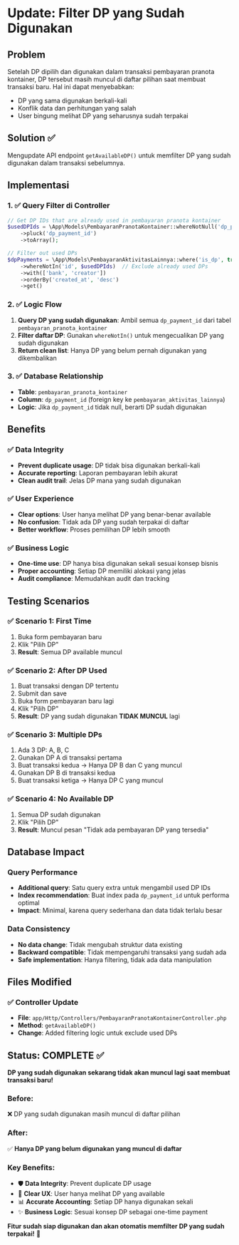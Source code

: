 # Update: Filter DP yang Sudah Digunakan

## Problem

Setelah DP dipilih dan digunakan dalam transaksi pembayaran pranota kontainer, DP tersebut masih muncul di daftar pilihan saat membuat transaksi baru. Hal ini dapat menyebabkan:

-   DP yang sama digunakan berkali-kali
-   Konflik data dan perhitungan yang salah
-   User bingung melihat DP yang seharusnya sudah terpakai

## Solution ✅

Mengupdate API endpoint `getAvailableDP()` untuk memfilter DP yang sudah digunakan dalam transaksi sebelumnya.

## Implementasi

### 1. ✅ Query Filter di Controller

```php
// Get DP IDs that are already used in pembayaran pranota kontainer
$usedDPIds = \App\Models\PembayaranPranotaKontainer::whereNotNull('dp_payment_id')
    ->pluck('dp_payment_id')
    ->toArray();

// Filter out used DPs
$dpPayments = \App\Models\PembayaranAktivitasLainnya::where('is_dp', true)
    ->whereNotIn('id', $usedDPIds)  // Exclude already used DPs
    ->with(['bank', 'creator'])
    ->orderBy('created_at', 'desc')
    ->get()
```

### 2. ✅ Logic Flow

1. **Query DP yang sudah digunakan**: Ambil semua `dp_payment_id` dari tabel `pembayaran_pranota_kontainer`
2. **Filter daftar DP**: Gunakan `whereNotIn()` untuk mengecualikan DP yang sudah digunakan
3. **Return clean list**: Hanya DP yang belum pernah digunakan yang dikembalikan

### 3. ✅ Database Relationship

-   **Table**: `pembayaran_pranota_kontainer`
-   **Column**: `dp_payment_id` (foreign key ke `pembayaran_aktivitas_lainnya`)
-   **Logic**: Jika `dp_payment_id` tidak null, berarti DP sudah digunakan

## Benefits

### ✅ Data Integrity

-   **Prevent duplicate usage**: DP tidak bisa digunakan berkali-kali
-   **Accurate reporting**: Laporan pembayaran lebih akurat
-   **Clean audit trail**: Jelas DP mana yang sudah digunakan

### ✅ User Experience

-   **Clear options**: User hanya melihat DP yang benar-benar available
-   **No confusion**: Tidak ada DP yang sudah terpakai di daftar
-   **Better workflow**: Proses pemilihan DP lebih smooth

### ✅ Business Logic

-   **One-time use**: DP hanya bisa digunakan sekali sesuai konsep bisnis
-   **Proper accounting**: Setiap DP memiliki alokasi yang jelas
-   **Audit compliance**: Memudahkan audit dan tracking

## Testing Scenarios

### ✅ Scenario 1: First Time

1. Buka form pembayaran baru
2. Klik "Pilih DP"
3. **Result**: Semua DP available muncul

### ✅ Scenario 2: After DP Used

1. Buat transaksi dengan DP tertentu
2. Submit dan save
3. Buka form pembayaran baru lagi
4. Klik "Pilih DP"
5. **Result**: DP yang sudah digunakan **TIDAK MUNCUL** lagi

### ✅ Scenario 3: Multiple DPs

1. Ada 3 DP: A, B, C
2. Gunakan DP A di transaksi pertama
3. Buat transaksi kedua → Hanya DP B dan C yang muncul
4. Gunakan DP B di transaksi kedua
5. Buat transaksi ketiga → Hanya DP C yang muncul

### ✅ Scenario 4: No Available DP

1. Semua DP sudah digunakan
2. Klik "Pilih DP"
3. **Result**: Muncul pesan "Tidak ada pembayaran DP yang tersedia"

## Database Impact

### Query Performance

-   **Additional query**: Satu query extra untuk mengambil used DP IDs
-   **Index recommendation**: Buat index pada `dp_payment_id` untuk performa optimal
-   **Impact**: Minimal, karena query sederhana dan data tidak terlalu besar

### Data Consistency

-   **No data change**: Tidak mengubah struktur data existing
-   **Backward compatible**: Tidak mempengaruhi transaksi yang sudah ada
-   **Safe implementation**: Hanya filtering, tidak ada data manipulation

## Files Modified

### ✅ Controller Update

-   **File**: `app/Http/Controllers/PembayaranPranotaKontainerController.php`
-   **Method**: `getAvailableDP()`
-   **Change**: Added filtering logic untuk exclude used DPs

## Status: COMPLETE ✅

**DP yang sudah digunakan sekarang tidak akan muncul lagi saat membuat transaksi baru!**

### Before:

❌ DP yang sudah digunakan masih muncul di daftar pilihan

### After:

✅ **Hanya DP yang belum digunakan yang muncul di daftar**

### Key Benefits:

-   🛡️ **Data Integrity**: Prevent duplicate DP usage
-   🎯 **Clear UX**: User hanya melihat DP yang available
-   📊 **Accurate Accounting**: Setiap DP hanya digunakan sekali
-   ✨ **Business Logic**: Sesuai konsep DP sebagai one-time payment

**Fitur sudah siap digunakan dan akan otomatis memfilter DP yang sudah terpakai!** 🚀
